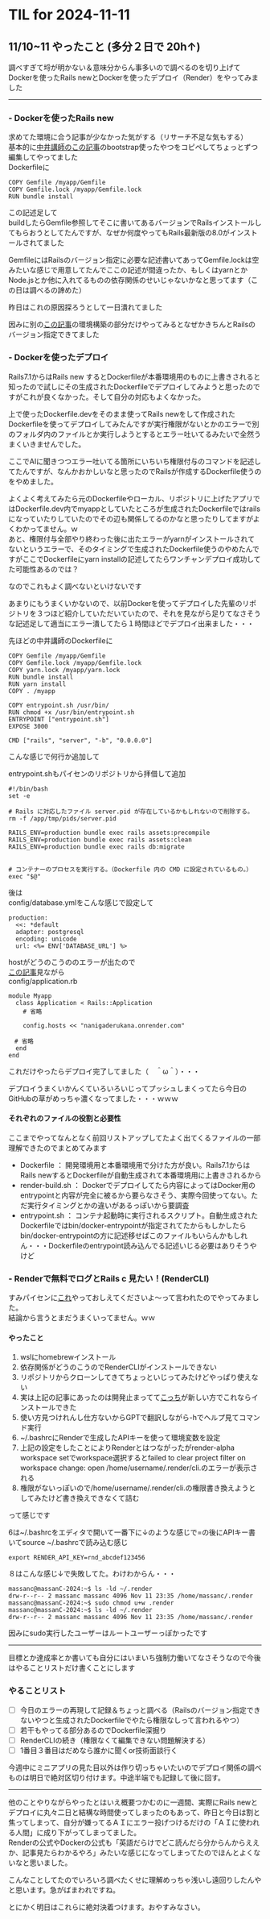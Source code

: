 # TIL for 2024-11-11
## 11/10~11 やったこと (多分２日で 20h↑)
調べすぎて埒が明かない＆意味分からん事多いので調べるのを切り上げて<br>
Dockerを使ったRails newとDockerを使ったデプロイ（Render）をやってみました<br>

---

### - Dockerを使ったRails new
求めてた環境に合う記事が少なかった気がする（リサーチ不足な気もする）<br>
基本的に[中井講師のこの記事](https://hackmd.io/@SKjw2RY-RNCUNSdJfEWPig/HJE0GUClC)のbootstrap使ったやつをコピペしてちょっとずつ編集してやってました<br>
Dockerfileに
```
COPY Gemfile /myapp/Gemfile
COPY Gemfile.lock /myapp/Gemfile.lock
RUN bundle install
```
この記述足して<br>
buildしたらGemfile参照してそこに書いてあるバージョンでRailsインストールしてもらおうとしてたんですが、なぜか何度やってもRails最新版の8.0がインストールされてました<br>

GemfileにはRailsのバージョン指定に必要な記述書いてあってGemfile.lockは空<br>
みたいな感じで用意してたんでここの記述が間違ったか、もしくはyarnとかNode.jsとか他に入れてるものの依存関係のせいじゃないかなと思ってます（この日は調べるの諦めた）<br>

昨日はこれの原因探ろうとして一日潰れてました<br>

因みに別の[この記事](https://kazuya-engineer.com/2024/01/02/setup-and-deploy-by-rails-postgresql-docker-render/)の環境構築の部分だけやってみるとなぜかきちんとRailsのバージョン指定できてました<br>

### - Dockerを使ったデプロイ
Rails7.1からはRails new するとDockerfileが本番環境用のものに上書きされると知ったので試しにその生成されたDockerfileでデプロイしてみようと思ったのですがこれが良くなかった。そして自分の対応もよくなかった。<br>

上で使ったDockerfile.devをそのまま使ってRails newをして作成されたDockerfileを使ってデプロイしてみたんですが実行権限がないとかのエラーで別のフォルダ内のファイルとか実行しようとするとエラー吐いてるみたいで全然うまくいきませんでした。<br>

ここでAIに聞きつつエラー吐いてる箇所にいちいち権限付与のコマンドを記述してたんですが、なんかおかしいなと思ったのでRailsが作成するDockerfile使うのをやめました。<br>

よくよく考えてみたら元のDockerfileやローカル、リポジトリに上げたアプリではDockerfile.dev内でmyappとしていたところが生成されたDockerfileではrailsになっていたりしていたのでその辺も関係してるのかなと思ったりしてますがよくわかってません。ｗ<br>
あと、権限付与全部やり終わった後に出たエラーがyarnがインストールされてないというエラーで、そのタイミングで生成されたDockerfile使うのやめたんですがここでDockerfileにyarn installの記述してたらワンチャンデプロイ成功してた可能性あるのでは？<br>

なのでこれもよく調べないといけないです<br>

あまりにもうまくいかないので、以前Dockerを使ってデプロイした先輩のリポジトリを３つほど紹介していただいていたので、それを見ながら足りてなさそうな記述足して適当にエラー潰してたら１時間ほどでデプロイ出来ました・・・<br>

先ほどの中井講師のDockerfileに<br>
```
COPY Gemfile /myapp/Gemfile
COPY Gemfile.lock /myapp/Gemfile.lock
COPY yarn.lock /myapp/yarn.lock
RUN bundle install
RUN yarn install
COPY . /myapp

COPY entrypoint.sh /usr/bin/
RUN chmod +x /usr/bin/entrypoint.sh
ENTRYPOINT ["entrypoint.sh"]
EXPOSE 3000

CMD ["rails", "server", "-b", "0.0.0.0"]
```
こんな感じで何行か追加して<br>

entrypoint.shもパイセンのリポジトリから拝借して追加<br>
```
#!/bin/bash
set -e

# Rails に対応したファイル server.pid が存在しているかもしれないので削除する。
rm -f /app/tmp/pids/server.pid

RAILS_ENV=production bundle exec rails assets:precompile
RAILS_ENV=production bundle exec rails assets:clean
RAILS_ENV=production bundle exec rails db:migrate


# コンテナーのプロセスを実行する。（Dockerfile 内の CMD に設定されているもの。）
exec "$@"
```

後は<br>
config/database.ymlをこんな感じで設定して<br>
```
production:
  <<: *default
  adapter: postgresql
  encoding: unicode
  url: <%= ENV['DATABASE_URL'] %>
```

hostがどうのこうののエラーが出たので<br>
[この記事](https://qiita.com/yocchan_qiita/items/5db68293de0ce2942dec)見ながら<br>
config/application.rb<br>
```
module Myapp
  class Application < Rails::Application
    # 省略

    config.hosts << "nanigaderukana.onrender.com"

　# 省略
  end
end
```
これだけやったらデプロイ完了してました（　＾ω＾）・・・<br>

デプロイうまくいかんくていろいろいじってプッシュしまくってたら今日のGitHubの草がめっちゃ濃くなってました・・・ｗｗｗ<br>

#### それぞれのファイルの役割と必要性
ここまでやってなんとなく前回リストアップしてたよく出てくるファイルの一部理解できたのでまとめてみます<br>

- Dockerfile ： 開発環境用と本番環境用で分けた方が良い。Rails7.1からはRails newするとDockerfileが自動生成されて本番環境用に上書きされるから
- render-build.sh ： Dockerでデプロイしてたら内容によってはDocker用のentrypointと内容が完全に被るから要らなさそう、実際今回使ってない。ただ実行タイミングとかの違いがあるっぽいから要調査
- entrypoint.sh ： コンテナ起動時に実行されるスクリプト。自動生成されたDockerfileではbin/docker-entrypointが指定されてたからもしかしたらbin/docker-entrypointの方に記述移せばこのファイルもいらんかもしれん・・・Dockerfileのentrypoint読み込んでる記述いじる必要はありそうやけど

### - Renderで無料でログとRails c 見たい！(RenderCLI)
すみパイセンに[これ](https://qiita.com/sami_0085/items/da68c9e0ef92a94f4d8a)やっておしえてくださいよ～って言われたのでやってみました。<br>
結論から言うとまだうまくいってません。ｗｗ<br>

#### やったこと

1. wslにhomebrewインストール
1. 依存関係がどうのこうのでRenderCLIがインストールできない
1. リポジトリからクローンしてきてちょっといじってみたけどやっぱり使えない
1. 実は上記の記事にあったのは開発止まってて[こっち](https://github.com/render-oss/render-cli-alpha)が新しい方でこれならインストールできた
1. 使い方見つけれんし仕方ないからGPTで翻訳しながら-hでヘルプ見てコマンド実行
1. ~/.bashrcにRenderで生成したAPIキーを使って環境変数を設定
1. 上記の設定をしたことによりRenderとはつながったがrender-alpha workspace setでworkspace選択するとfailed to clear project filter on workspace change: open /home/username/.render/cli.のエラーが表示される
1. 権限がないっぽいので/home/username/.render/cli.の権限書き換えようとしてみたけど書き換えできなくて詰む

って感じです

6は~/.bashrcをエディタで開いて一番下に↓のような感じで=の後にAPIキー書いてsource ~/.bashrcで読み込む感じ<br>
```
export RENDER_API_KEY=rnd_abcdef123456
```


８はこんな感じ↓で失敗してた。わけわからん・・・<br>
```
massanc@massanC-2024:~$ ls -ld ~/.render
drw-r--r-- 2 massanc massanc 4096 Nov 11 23:35 /home/massanc/.render
massanc@massanC-2024:~$ sudo chmod u+w .render
massanc@massanC-2024:~$ ls -ld ~/.render
drw-r--r-- 2 massanc massanc 4096 Nov 11 23:35 /home/massanc/.render
```

因みにsudo実行したユーザーはルートユーザーっぽかったです<br>

---

目標とか達成率とか書いても自分にはいまいち強制力働いてなさそうなので今後はやることリストだけ書くことにします<br>

### やることリスト
- [ ] 今日のエラーの再現して記録＆ちょっと調べる（Railsのバージョン指定できないやつと生成されたDockerfileでやたら権限なしって言われるやつ）
- [ ] 若干もやってる部分あるのでDockerfile深掘り
- [ ] RenderCLIの続き（権限なくて編集できない問題解決する）
- [ ] 1番目３番目はだめなら誰かに聞くor技術面談行く

今週中にミニアプリの見た目以外は作り切っちゃいたいのでデプロイ関係の調べものは明日で絶対区切り付けます。中途半端でも記録して後に回す。<br>

---

他のことやりながらやったとはいえ概要つかむのに一週間、実際にRails newとデプロイに丸々二日と結構な時間使ってしまったのもあって、昨日と今日は割と焦ってしまって、自分が嫌ってるＡＩにエラー投げつけるだけの「ＡＩに使われる人間」に成り下がってしまってました。<br>
Renderの公式やDockerの公式も「英語だらけでどこ読んだら分からんからええか、記事見たらわかるやろ」みたいな感じになってしまってたのでほんとよくないなと思いました。<br>

こんなことしてたのでいろいろ調べたくせに理解めっちゃ浅いし遠回りしたんやと思います。急がばまわれですね。<br>

とにかく明日はこれらに絶対決着つけます。おやすみなさい。<br>